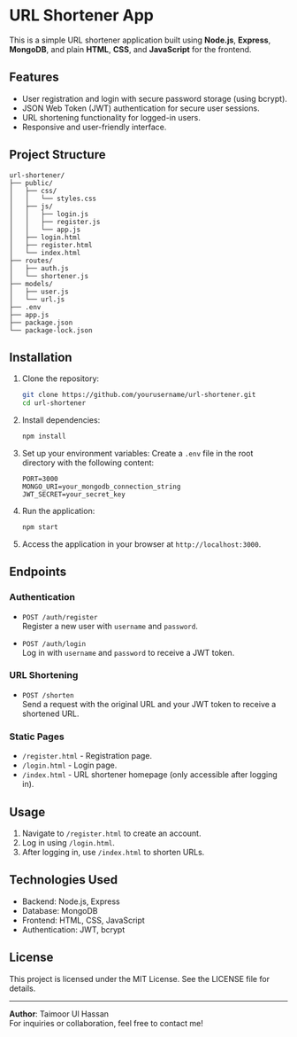 
# URL Shortener App

This is a simple URL shortener application built using **Node.js**, **Express**, **MongoDB**, and plain **HTML**, **CSS**, and **JavaScript** for the frontend.

## Features
- User registration and login with secure password storage (using bcrypt).
- JSON Web Token (JWT) authentication for secure user sessions.
- URL shortening functionality for logged-in users.
- Responsive and user-friendly interface.

## Project Structure
```
url-shortener/
├── public/
│   ├── css/
│   │   └── styles.css
│   ├── js/
│   │   ├── login.js
│   │   ├── register.js
│   │   └── app.js
│   ├── login.html
│   ├── register.html
│   └── index.html
├── routes/
│   ├── auth.js
│   └── shortener.js
├── models/
│   ├── user.js
│   └── url.js
├── .env
├── app.js
├── package.json
└── package-lock.json
```

## Installation

1. Clone the repository:
   ```bash
   git clone https://github.com/yourusername/url-shortener.git
   cd url-shortener
   ```

2. Install dependencies:
   ```bash
   npm install
   ```

3. Set up your environment variables:
   Create a `.env` file in the root directory with the following content:
   ```env
   PORT=3000
   MONGO_URI=your_mongodb_connection_string
   JWT_SECRET=your_secret_key
   ```

4. Run the application:
   ```bash
   npm start
   ```

5. Access the application in your browser at `http://localhost:3000`.

## Endpoints

### **Authentication**
- `POST /auth/register`  
  Register a new user with `username` and `password`.

- `POST /auth/login`  
  Log in with `username` and `password` to receive a JWT token.

### **URL Shortening**
- `POST /shorten`  
  Send a request with the original URL and your JWT token to receive a shortened URL.

### **Static Pages**
- `/register.html` - Registration page.
- `/login.html` - Login page.
- `/index.html` - URL shortener homepage (only accessible after logging in).

## Usage

1. Navigate to `/register.html` to create an account.
2. Log in using `/login.html`.
3. After logging in, use `/index.html` to shorten URLs.

## Technologies Used
- Backend: Node.js, Express
- Database: MongoDB
- Frontend: HTML, CSS, JavaScript
- Authentication: JWT, bcrypt


## License
This project is licensed under the MIT License. See the LICENSE file for details.

---

**Author**: Taimoor Ul Hassan  
For inquiries or collaboration, feel free to contact me!

